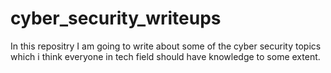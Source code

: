 # cyber_security_writeups
In this repositry I am going to write about some of the cyber security topics which i think everyone in tech field should have knowledge to some extent.
